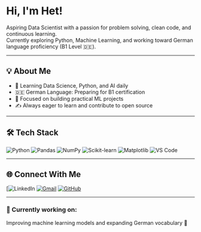 # Hi, I'm Het!

Aspiring Data Scientist with a passion for problem solving, clean code, and continuous learning.  
Currently exploring Python, Machine Learning, and working toward German language proficiency (B1 Level 🇩🇪).

---

## 💡 About Me

- 📘 Learning Data Science, Python, and AI daily
- 🇩🇪 German Language: Preparing for B1 certification
- 🎯 Focused on building practical ML projects
- ✍️ Always eager to learn and contribute to open source

---

## 🛠️ Tech Stack

![Python](https://img.shields.io/badge/Python-3670A0?style=for-the-badge&logo=python&logoColor=white)
![Pandas](https://img.shields.io/badge/Pandas-150458?style=for-the-badge&logo=pandas&logoColor=white)
![NumPy](https://img.shields.io/badge/Numpy-013243?style=for-the-badge&logo=numpy&logoColor=white)
![Scikit-learn](https://img.shields.io/badge/Scikit--learn-F7931E?style=for-the-badge&logo=scikit-learn&logoColor=white)
![Matplotlib](https://img.shields.io/badge/Matplotlib-003566?style=for-the-badge&logo=matplotlib&logoColor=white)
![VS Code](https://img.shields.io/badge/VSCode-007ACC?style=for-the-badge&logo=visual-studio-code&logoColor=white)

---

## 🌐 Connect With Me

[![LinkedIn](https://www.linkedin.com/in/het-thakkar-494601305?utm_source=share&utm_campaign=share_via&utm_content=profile&utm_medium=android_app)
[![Gmail](https://img.shields.io/badge/Gmail-D14836?style=for-the-badge&logo=gmail&logoColor=white)](mailto:yourmail@gmail.com)
[![GitHub](https://img.shields.io/badge/GitHub-333?style=for-the-badge&logo=github&logoColor=white)](https://github.com/hett32118)

---

### 🔭 Currently working on:
Improving machine learning models and expanding German vocabulary 🚀
